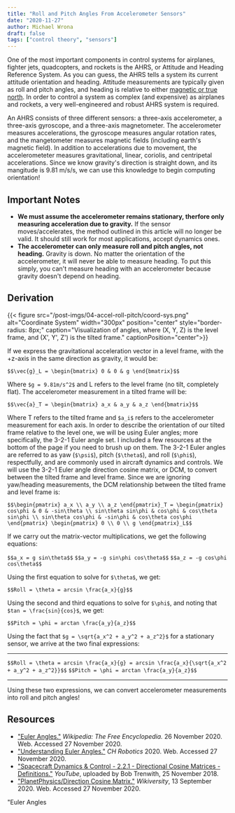 ```yaml
---
title: "Roll and Pitch Angles From Accelerometer Sensors"
date: "2020-11-27"
author: Michael Wrona
draft: false
tags: ["control theory", "sensors"]
---
```


One of the most important components in control systems for airplanes, fighter jets, quadcopters, and rockets is the AHRS, or Attitude and Heading Reference System. As you can guess, the AHRS tells a system its current attitude orientation and heading. Attitude measurements are typically given as roll and pitch angles, and heading is relative to either [magnetic or true north](https://en.wikipedia.org/wiki/Magnetic_declination). In order to control a system as complex (and expensive) as airplanes and rockets, a very well-engineered and robust AHRS system is required.

An AHRS consists of three different sensors: a three-axis accelerometer, a three-axis gyroscope, and a three-axis magnetometer. The accelerometer measures accelerations, the gyroscope measures angular rotation rates, and the mangetometer measures magnetic fields (including earth's magnetic field). In addition to accelerations due to movement, the accelerometeter measures gravitational, linear, coriolis, and centripetal accelerations. Since we know gravity's direction is straight down, and its mangitude is 9.81 m/s/s, we can use this knowledge to begin computing orientation!

## Important Notes

- **We must assume the accelerometer remains stationary, therfore only measuring acceleration due to gravity.** If the sensor moves/accelerates, the method outlined in this article will no longer be valid. It should still work for most applications, accept dynamics ones.
- **The accelerometer can only measure roll and pitch angles, not heading.** Gravity is down. No matter the orientation of the accelerometer, it will never be able to measure heading. To put this simply, you can't measure heading with an accelerometer because gravity doesn't depend on heading.

## Derivation

{{< figure src="/post-imgs/04-accel-roll-pitch/coord-sys.png" alt="Coordinate System" width="300px" position="center" style="border-radius: 8px;" caption="Visualization of angles, where (X, Y, Z) is the level frame, and (X', Y', Z') is the tilted frame." captionPosition="center">}}

If we express the gravitational acceleration vector in a level frame, with the +z-axis in the same direction as gravity, it would be:

`$$\vec{g}_L = \begin{bmatrix} 0 & 0 & g \end{bmatrix}$$`


Where `$g = 9.81m/s^2$` and L refers to the level frame (no tilt, completely flat). The accelerometer measurement in a tilted frame will be:

`$$\vec{a}_T = \begin{bmatrix} a_x & a_y & a_z \end{bmatrix}$$`

Where T refers to the tilted frame and `$a_i$` refers to the accelerometer measurement for each axis. In order to describe the orientation of our tilted frame relative to the level one, we will be using Euler angles; more specifically, the 3-2-1 Euler angle set. I included a few resources at the bottom of the page if you need to brush up on them. The 3-2-1 Euler angles are referred to as yaw (`$\psi$`), pitch (`$\theta$`), and roll (`$\phi$`), respectfully, and are commonly used in aircraft dynamics and controls. We will use the 3-2-1 Euler angle direction cosine matrix, or DCM, to convert between the tilted frame and level frame. Since we are ignoring yaw/heading measurements, the DCM relationship between the tilted frame and level frame is:

`$$\begin{pmatrix} a_x \\ a_y \\ a_z \end{pmatrix}_T = \begin{pmatrix} cos\phi & 0 & -sin\theta \\ sin\theta sin\phi & cos\phi & cos\theta sin\phi \\ sin\theta cos\phi & -sin\phi & cos\theta cos\phi \end{pmatrix} \begin{pmatrix} 0 \\ 0 \\ g \end{pmatrix}_L$$`

If we carry out the matrix-vector multiplications, we get the following equations:

`$$a_x = g sin\theta$$`
`$$a_y = -g sin\phi cos\theta$$`
`$$a_z = -g cos\phi cos\theta$$`

Using the first equation to solve for `$\theta$`, we get:

`$$Roll = \theta = arcsin \frac{a_x}{g}$$`

Using the second and third equations to solve for `$\phi$`, and noting that `$tan = \frac{sin}{cos}$`, we get:

`$$Pitch = \phi = arctan \frac{a_y}{a_z}$$`

Using the fact that `$g = \sqrt{a_x^2 + a_y^2 + a_z^2}$` for a stationary sensor, we arrive at the two final expressions:

------------------------------------

`$$Roll = \theta = arcsin \frac{a_x}{g} = arcsin \frac{a_x}{\sqrt{a_x^2 + a_y^2 + a_z^2}}$$`
`$$Pitch = \phi = arctan \frac{a_y}{a_z}$$`

------------------------------------

Using these two expressions, we can convert accelerometer measurements into roll and pitch angles!



## Resources

- ["Euler Angles."](https://en.wikipedia.org/wiki/Euler_angles) *Wikipedia: The Free Encyclopedia.* 26 November 2020. Web. Accessed 27 November 2020.
- ["Understanding Euler Angles."](http://www.chrobotics.com/library/understanding-euler-angles) *CH Robotics* 2020. Web. Accessed 27 November 2020.
- ["Spacecraft Dynamics & Control - 2.2.1 - Directional Cosine Matrices - Definitions."](https://www.youtube.com/watch?v=Zep-4pdVRyc) *YouTube*, uploaded by Bob Trenwith, 25 November 2018.
- ["PlanetPhysics/Direction Cosine Matrix."](https://en.wikiversity.org/wiki/PlanetPhysics/Direction_Cosine_Matrix) *Wikiversity*, 13 September 2020. Web. Accessed 27 November 2020.

"Euler Angles